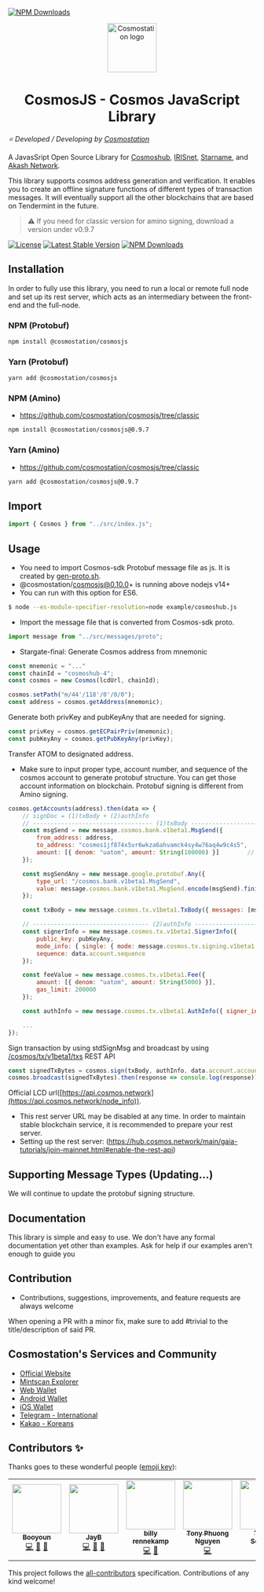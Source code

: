 <!-- TOTAL-DOWNLOADS-BADGE:START - Do not remove or modify this section -->
[![NPM Downloads](https://img.shields.io/npm/dt/@cosmostation/cosmosjs.svg)](https://www.npmjs.com/package/@cosmostation/cosmosjs)
<!-- TOTAL-DOWNLOADS-BADGE:END -->

<p align="center">
  <a href="https://www.cosmostation.io" target="_blank" rel="noopener noreferrer"><img width="100" src="https://user-images.githubusercontent.com/34641838/107007567-0cc79200-67d6-11eb-83c8-9af239866785.png" alt="Cosmostation logo"></a>
</p>
<h1 align="center">
    CosmosJS - Cosmos JavaScript Library 
</h1>

*:star: Developed / Developing by [Cosmostation](https://www.cosmostation.io/)*

A JavasSript Open Source Library for [Cosmoshub](https://cosmos.network/), [IRISnet](https://www.irisnet.org/), [Starname](https://iov.one/), and [Akash Network](https://akash.network/).

This library supports cosmos address generation and verification. It enables you to create an offline signature functions of different types of transaction messages. It will eventually support all the other blockchains that are based on Tendermint in the future.

> :warning: If you need for classic version for amino signing, download a version under v0.9.7

[![License](https://img.shields.io/npm/l/@cosmostation/cosmosjs.svg)](https://www.npmjs.com/package/@cosmostation/cosmosjs)
[![Latest Stable Version](https://img.shields.io/npm/v/@cosmostation/cosmosjs.svg)](https://www.npmjs.com/package/@cosmostation/cosmosjs)
[![NPM Downloads](https://img.shields.io/npm/dm/@cosmostation/cosmosjs.svg)](https://www.npmjs.com/package/@cosmostation/cosmosjs)

## Installation

In order to fully use this library, you need to run a local or remote full node and set up its rest server, which acts as an intermediary between the front-end and the full-node.

### NPM (Protobuf)

```bash
npm install @cosmostation/cosmosjs
```

### Yarn (Protobuf)

```bash
yarn add @cosmostation/cosmosjs
```

### NPM (Amino)
- https://github.com/cosmostation/cosmosjs/tree/classic

```bash
npm install @cosmostation/cosmosjs@0.9.7
```

### Yarn (Amino)
- https://github.com/cosmostation/cosmosjs/tree/classic

```bash
yarn add @cosmostation/cosmosjs@0.9.7
```

## Import 

```js
import { Cosmos } from "../src/index.js";
```

## Usage

- You need to import Cosmos-sdk Protobuf message file as js. It is created by [gen-proto.sh](https://github.com/cosmos-client/cosmos-client-ts/blob/master/gen-proto.sh).
- @cosmostation/cosmosjs@0.10.0+ is running above nodejs v14+
- You can run with this option for ES6.
```sh
$ node --es-module-specifier-resolution=node example/cosmoshub.js
```

- Import the message file that is converted from Cosmos-sdk proto.

```js
import message from "../src/messages/proto";
```

- Stargate-final: Generate Cosmos address from mnemonic 
```js
const mnemonic = "..."
const chainId = "cosmoshub-4";
const cosmos = new Cosmos(lcdUrl, chainId);

cosmos.setPath("m/44'/118'/0'/0/0");
const address = cosmos.getAddress(mnemonic);

```

Generate both privKey and pubKeyAny that are needed for signing. 
```js
const privKey = cosmos.getECPairPriv(mnemonic);
const pubKeyAny = cosmos.getPubKeyAny(privKey);
```

Transfer ATOM to designated address. 
* Make sure to input proper type, account number, and sequence of the cosmos account to generate protobuf structure. You can get those account information on blockchain. Protobuf signing is different from Amino signing.
```js
cosmos.getAccounts(address).then(data => {
	// signDoc = (1)txBody + (2)authInfo
	// ---------------------------------- (1)txBody ----------------------------------
	const msgSend = new message.cosmos.bank.v1beta1.MsgSend({
		from_address: address,
		to_address: "cosmos1jf874x5vr6wkza6ahvamck4sy4w76aq4w9c4s5",
		amount: [{ denom: "uatom", amount: String(100000) }]		// 6 decimal places (1000000 uatom = 1 ATOM)
	});

	const msgSendAny = new message.google.protobuf.Any({
		type_url: "/cosmos.bank.v1beta1.MsgSend",
		value: message.cosmos.bank.v1beta1.MsgSend.encode(msgSend).finish()
	});

	const txBody = new message.cosmos.tx.v1beta1.TxBody({ messages: [msgSendAny], memo: "" });

	// --------------------------------- (2)authInfo ---------------------------------
	const signerInfo = new message.cosmos.tx.v1beta1.SignerInfo({
		public_key: pubKeyAny,
		mode_info: { single: { mode: message.cosmos.tx.signing.v1beta1.SignMode.SIGN_MODE_DIRECT } },
		sequence: data.account.sequence
	});

	const feeValue = new message.cosmos.tx.v1beta1.Fee({
		amount: [{ denom: "uatom", amount: String(5000) }],
		gas_limit: 200000
	});

	const authInfo = new message.cosmos.tx.v1beta1.AuthInfo({ signer_infos: [signerInfo], fee: feeValue });

	...
});
```

Sign transaction by using stdSignMsg and broadcast by using [/cosmos/tx/v1beta1/txs](https://v1.cosmos.network/rpc/v0.41.4) REST API
```js
const signedTxBytes = cosmos.sign(txBody, authInfo, data.account.account_number, privKey);
cosmos.broadcast(signedTxBytes).then(response => console.log(response));
```

Official LCD url([https://api.cosmos.network](https://api.cosmos.network/node_info)).
- This rest server URL may be disabled at any time. In order to maintain stable blockchain service, it is recommended to prepare your rest server.
- Setting up the rest server: (https://hub.cosmos.network/main/gaia-tutorials/join-mainnet.html#enable-the-rest-api)

## Supporting Message Types (Updating...)

We will continue to update the protobuf signing structure.

## Documentation

This library is simple and easy to use. We don't have any formal documentation yet other than examples. Ask for help if our examples aren't enough to guide you

## Contribution

- Contributions, suggestions, improvements, and feature requests are always welcome

When opening a PR with a minor fix, make sure to add #trivial to the title/description of said PR.

## Cosmostation's Services and Community

- [Official Website](https://www.cosmostation.io)
- [Mintscan Explorer](https://www.mintscan.io)
- [Web Wallet](https://wallet.cosmostation.io)
- [Android Wallet](https://bit.ly/2BWex9D)
- [iOS Wallet](https://apple.co/2IAM3Xm)
- [Telegram - International](https://t.me/cosmostation)
- [Kakao - Koreans](https://open.kakao.com/o/g6KKSe5)


## Contributors ✨

Thanks goes to these wonderful people ([emoji key](https://allcontributors.org/docs/en/emoji-key)):

<!-- ALL-CONTRIBUTORS-LIST:START - Do not remove or modify this section -->
<!-- prettier-ignore-start -->
<!-- markdownlint-disable -->
<table>
  <tr>
    <td align="center"><a href="https://www.cosmostation.io/"><img src="https://avatars3.githubusercontent.com/u/34641838?v=4" width="100px;" alt=""/><br /><sub><b>Booyoun</b></sub></a><br /><a href="https://github.com/cosmostation/cosmosjs/commits?author=Booyoun-Kim" title="Code">💻</a> <a href="https://github.com/cosmostation/cosmosjs/issues?q=author%3ABooyoun-Kim" title="Bug reports">🐛</a> <a href="#maintenance-Booyoun-Kim" title="Maintenance">🚧</a></td>
    <td align="center"><a href="https://jaybdev.net"><img src="https://avatars1.githubusercontent.com/u/20435620?v=4" width="100px;" alt=""/><br /><sub><b>JayB</b></sub></a><br /><a href="https://github.com/cosmostation/cosmosjs/commits?author=kogisin" title="Code">💻</a> <a href="https://github.com/cosmostation/cosmosjs/commits?author=kogisin" title="Documentation">📖</a> <a href="#maintenance-kogisin" title="Maintenance">🚧</a></td>
    <td align="center"><a href="https://clovers.network"><img src="https://avatars2.githubusercontent.com/u/964052?v=4" width="100px;" alt=""/><br /><sub><b>billy rennekamp</b></sub></a><br /><a href="https://github.com/cosmostation/cosmosjs/commits?author=okwme" title="Code">💻</a> <a href="https://github.com/cosmostation/cosmosjs/issues?q=author%3Aokwme" title="Bug reports">🐛</a></td>
    <td align="center"><a href="https://github.com/tonyfeung"><img src="https://avatars3.githubusercontent.com/u/5483234?v=4" width="100px;" alt=""/><br /><sub><b>Tony Phuong Nguyen</b></sub></a><br /><a href="https://github.com/cosmostation/cosmosjs/commits?author=tonyfeung" title="Code">💻</a></td>
    <td align="center"><a href="https://github.com/Tosch110"><img src="https://avatars2.githubusercontent.com/u/8368497?s=460&u=f82d3c518432276c191dc00f1524b7d8098bf828&v=4" width="100px;" alt=""/><br /><sub><b>Tobias Schwarz</b></sub></a><br /><a href="https://github.com/cosmostation/cosmosjs/commits?author=Tosch110" title="Code">💻</a></td>
    <td align="center"><a href="https://github.com/scottburch"><img src="https://avatars3.githubusercontent.com/u/103808?s=460&v=4" width="100px;" alt=""/><br /><sub><b>
Scott Burch</b></sub></a><br /><a href="https://github.com/cosmostation/cosmosjs/commits?author=scottburch" title="Maintenance">🚧</a></td>
    <td align="center"><a href="https://github.com/okwme"><img src="https://avatars0.githubusercontent.com/u/1866496?s=460&v=4" width="100px;" alt=""/><br /><sub><b>billy rennekamp</b></sub></a><br /><a href="https://github.com/cosmostation/cosmosjs/commits?author=okwme" title="Maintenance">🚧</a></td>
    <td align="center"><a href="https://github.com/pgrimaud"><img src="https://avatars3.githubusercontent.com/u/5483234?v=4" width="100px;" alt=""/><br /><sub><b>Pierre Grimaud</b></sub></a><br /><a href="https://github.com/cosmostation/cosmosjs/commits?author=pgrimaud" title="Maintenance">🚧</a></td>
    <td align="center"><a href="https://github.com/levackt"><img src="https://avatars3.githubusercontent.com/u/10286403?s=460&v=4" width="100px;" alt=""/><br /><sub><b>Taariq Levack</b></sub></a><br /><a href="https://github.com/cosmostation/cosmosjs/commits?author=levackt" title="Maintenance">🚧</a></td>
    <td align="center"><a href="https://github.com/atmoner"><img src="https://avatars.githubusercontent.com/u/1071490?v=4" width="100px;" alt=""/><br /><sub><b>ɐʇɯon3ɹ</b></sub></a><br /><a href="https://github.com/cosmostation/cosmosjs/commits?author=atmoner" title="Maintenance">🚧</a></td>
  </tr>
</table>

<!-- markdownlint-enable -->
<!-- prettier-ignore-end -->
<!-- ALL-CONTRIBUTORS-LIST:END -->

This project follows the [all-contributors](https://github.com/all-contributors/all-contributors) specification. Contributions of any kind welcome!

